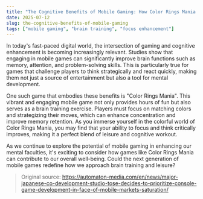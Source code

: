 ```yaml
---
title: "The Cognitive Benefits of Mobile Gaming: How Color Rings Mania Enhances Your Mind"
date: 2025-07-12
slug: the-cognitive-benefits-of-mobile-gaming
tags: ["mobile gaming", "brain training", "focus enhancement"]
---
```


In today's fast-paced digital world, the intersection of gaming and cognitive enhancement is becoming increasingly relevant. Studies show that engaging in mobile games can significantly improve brain functions such as memory, attention, and problem-solving skills. This is particularly true for games that challenge players to think strategically and react quickly, making them not just a source of entertainment but also a tool for mental development.

One such game that embodies these benefits is "Color Rings Mania". This vibrant and engaging mobile game not only provides hours of fun but also serves as a brain training exercise. Players must focus on matching colors and strategizing their moves, which can enhance concentration and improve memory retention. As you immerse yourself in the colorful world of Color Rings Mania, you may find that your ability to focus and think critically improves, making it a perfect blend of leisure and cognitive workout.

As we continue to explore the potential of mobile gaming in enhancing our mental faculties, it's exciting to consider how games like Color Rings Mania can contribute to our overall well-being. Could the next generation of mobile games redefine how we approach brain training and leisure?
> Original source: https://automaton-media.com/en/news/major-japanese-co-development-studio-tose-decides-to-prioritize-console-game-development-in-face-of-mobile-markets-saturation/